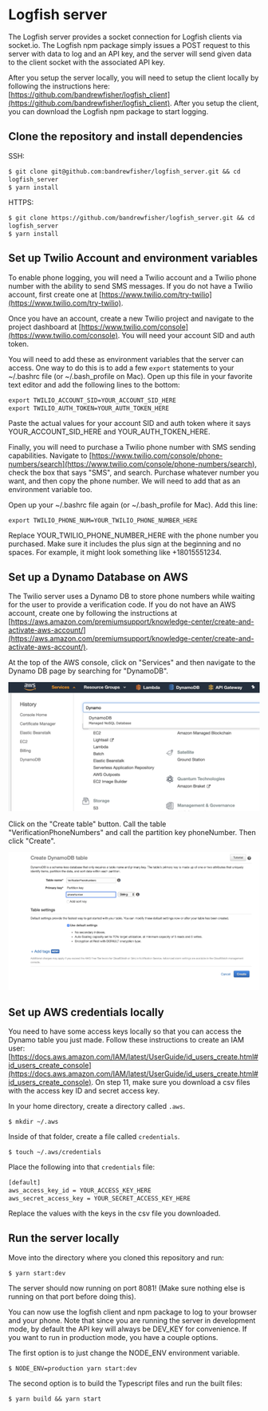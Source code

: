# Logfish server

The Logfish server provides a socket connection for Logfish clients via socket.io. The Logfish npm package simply issues a POST request to this server with data to log and an API key, and the server will send given data to the client socket with the associated API key.

After you setup the server locally, you will need to setup the client locally by following the instructions here: [https://github.com/bandrewfisher/logfish_client](https://github.com/bandrewfisher/logfish_client). After you setup the client, you can download the Logfish npm package to start logging.

## Clone the repository and install dependencies

SSH:

```
$ git clone git@github.com:bandrewfisher/logfish_server.git && cd logfish_server
$ yarn install
```

HTTPS:

```
$ git clone https://github.com/bandrewfisher/logfish_server.git && cd logfish_server
$ yarn install
```

## Set up Twilio Account and environment variables

To enable phone logging, you will need a Twilio account and a Twilio phone number with the ability to send SMS messages. If you do not have a Twilio account, first create one at [https://www.twilio.com/try-twilio](https://www.twilio.com/try-twilio).

Once you have an account, create a new Twilio project and navigate to the project dashboard at [https://www.twilio.com/console](https://www.twilio.com/console). You will need your account SID and auth token.

You will need to add these as environment variables that the server can access. One way to do this is to add a few `export` statements to your ~/.bashrc file (or ~/.bash_profile on Mac). Open up this file in your favorite text editor and add the following lines to the bottom:

```
export TWILIO_ACCOUNT_SID=YOUR_ACCOUNT_SID_HERE
export TWILIO_AUTH_TOKEN=YOUR_AUTH_TOKEN_HERE
```

Paste the actual values for your account SID and auth token where it says YOUR_ACCOUNT_SID_HERE and YOUR_AUTH_TOKEN_HERE.

Finally, you will need to purchase a Twilio phone number with SMS sending capabilities. Navigate to [https://www.twilio.com/console/phone-numbers/search](https://www.twilio.com/console/phone-numbers/search), check the box that says "SMS", and search. Purchase whatever number you want, and then copy the phone number. We will need to add that as an environment variable too.

Open up your ~/.bashrc file again (or ~/.bash_profile for Mac). Add this line:

```
export TWILIO_PHONE_NUM=YOUR_TWILIO_PHONE_NUMBER_HERE
```

Replace YOUR_TWILIO_PHONE_NUMBER_HERE with the phone number you purchased. Make sure it includes the plus sign at the beginning and no spaces. For example, it might look something like +18015551234.

## Set up a Dynamo Database on AWS

The Twilio server uses a Dynamo DB to store phone numbers while waiting for the user to provide a verification code. If you do not have an AWS account, create one by following the instructions at [https://aws.amazon.com/premiumsupport/knowledge-center/create-and-activate-aws-account/](https://aws.amazon.com/premiumsupport/knowledge-center/create-and-activate-aws-account/).

At the top of the AWS console, click on "Services" and then navigate to the Dynamo DB page by searching for "DynamoDB".

![Dynamo page](images/dynamonav.png)

Click on the "Create table" button. Call the table "VerificationPhoneNumbers" and call the partition key phoneNumber. Then click "Create".

![Dynamo create table](images/create_table.png)

## Set up AWS credentials locally

You need to have some access keys locally so that you can access the Dynamo table you just made. Follow these instructions to create an IAM user: [https://docs.aws.amazon.com/IAM/latest/UserGuide/id_users_create.html#id_users_create_console](https://docs.aws.amazon.com/IAM/latest/UserGuide/id_users_create.html#id_users_create_console). On step 11, make sure you download a csv files with the access key ID and secret access key.

In your home directory, create a directory called `.aws`.

```
$ mkdir ~/.aws
```

Inside of that folder, create a file called `credentials`.

```
$ touch ~/.aws/credentials
```

Place the following into that `credentials` file:

```
[default]
aws_access_key_id = YOUR_ACCESS_KEY_HERE
aws_secret_access_key = YOUR_SECRET_ACCESS_KEY_HERE
```

Replace the values with the keys in the csv file you downloaded.

## Run the server locally

Move into the directory where you cloned this repository and run:

```
$ yarn start:dev
```

The server should now running on port 8081! (Make sure nothing else is running on that port before doing this).

You can now use the logfish client and npm package to log to your browser and your phone. Note that since you are running the server in development mode, by default the API key will always be DEV_KEY for convenience. If you want to run in production mode, you have a couple options.

The first option is to just change the NODE_ENV environment variable.

```
$ NODE_ENV=production yarn start:dev
```

The second option is to build the Typescript files and run the built files:

```
$ yarn build && yarn start
```
